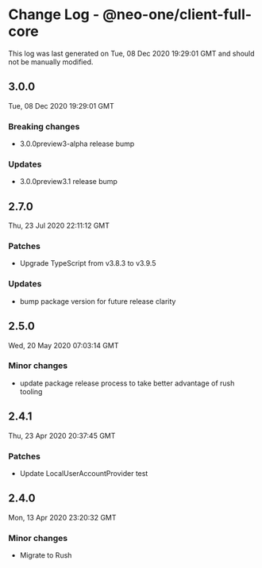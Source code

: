 # Change Log - @neo-one/client-full-core

This log was last generated on Tue, 08 Dec 2020 19:29:01 GMT and should not be manually modified.

## 3.0.0
Tue, 08 Dec 2020 19:29:01 GMT

### Breaking changes

- 3.0.0preview3-alpha release bump

### Updates

- 3.0.0preview3.1 release bump

## 2.7.0
Thu, 23 Jul 2020 22:11:12 GMT

### Patches

- Upgrade TypeScript from v3.8.3 to v3.9.5

### Updates

- bump package version for future release clarity

## 2.5.0
Wed, 20 May 2020 07:03:14 GMT

### Minor changes

- update package release process to take better advantage of rush tooling

## 2.4.1
Thu, 23 Apr 2020 20:37:45 GMT

### Patches

- Update LocalUserAccountProvider test

## 2.4.0
Mon, 13 Apr 2020 23:20:32 GMT

### Minor changes

- Migrate to Rush

